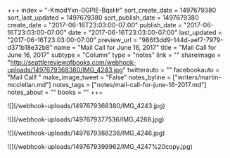 +++
index = "-KmodYxn-0GPlE-BqsHr"
sort_create_date = 1497679380
sort_last_updated = 1497679380
sort_publish_date = 1497679380
create_date = "2017-06-16T23:03:00-07:00"
publish_date = "2017-06-16T23:03:00-07:00"
date = "2017-06-16T23:03:00-07:00"
last_updated = "2017-06-16T23:03:00-07:00"
preview_url = "986f3dd9-144d-aef7-7979-d371b18e32b8"
name = "Mail Call for June 16, 2017"
title = "Mail Call for June 16, 2017"
subtype = "Column"
type = "notes"
link = ""
shareimage = "http://seattlereviewofbooks.com/webhook-uploads/1497679368380/IMG_4243.jpg"
twitterauto = ""
facebookauto = "Mail Call! "
make_image_tweet = "False"
notes_byline = ["writers/martin-mcclellan.md"]
notes_tags = ["notes/mail-call-for-june-16-2017.md"]
notes_about = ""
books = ""
+++
<p class="image">![](/webhook-uploads/1497679368380/IMG_4243.jpg)</p>
<p class="image">![](/webhook-uploads/1497679377536/IMG_4268.jpg)</p>
<p class="image">![](/webhook-uploads/1497679388236/IMG_4246.jpg)</p>
<p class="image">![](/webhook-uploads/1497679399962/IMG_4247%20copy.jpg)</p>
